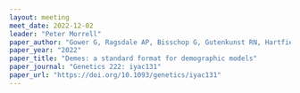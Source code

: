 ```yaml
---
layout: meeting
meet_date: 2022-12-02
leader: "Peter Morrell"
paper_author: "Gower G, Ragsdale AP, Bisschop G, Gutenkunst RN, Hartfield M, Noskova E, Schiffels S, Struck TJ, Kelleher J, Thornton KR"
paper_year: "2022"
paper_title: "Demes: a standard format for demographic models"
paper_journal: "Genetics 222: iyac131"
paper_url: "https://doi.org/10.1093/genetics/iyac131"
---
```

